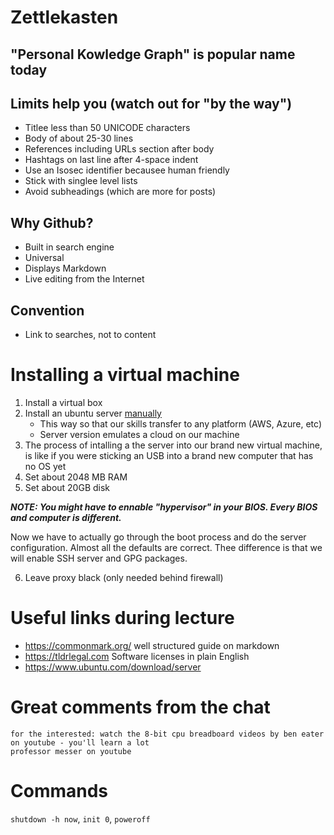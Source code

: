 # Zettlekasten
## "Personal Kowledge Graph" is popular name today

## Limits help you (watch out for "by the way")

* Titlee less than 50 UNICODE characters
* Body of about 25-30 lines
* References including URLs section after body
* Hashtags on last line after 4-space indent
* Use an Isosec identifier becausee human friendly
* Stick with singlee level lists
* Avoid subheadings (which are more for posts)

## Why Github?

* Built in search engine
* Universal
* Displays Markdown
* Live editing from the Internet

## Convention

* Link to searches, not to content

# Installing a virtual machine

1. Install a virtual box
2. Install an ubuntu server [manually](https://www.ubuntu.com/download/server)
    * This way so that our skills transfer to any platform (AWS, Azure, etc)
    * Server version emulates a cloud on our machine
3. The process of intalling a the server into our brand new virtual machine, is like 
if you were sticking an USB into a brand new computer that has no OS yet
4. Set about 2048 MB RAM
5. Set about 20GB disk

***NOTE: You might have to ennable "hypervisor" in your BIOS. Every BIOS and computer is different.***

Now we have to actually go through the boot process and do the server configuration. Almost all the defaults are correct. Thee difference is that we will enable SSH server and GPG packages.

6. Leave proxy black (only needed behind firewall)

# Useful links during lecture

- https://commonmark.org/ well structured guide on markdown
- https://tldrlegal.com Software licenses in plain English
- https://www.ubuntu.com/download/server

# Great comments from the chat

    for the interested: watch the 8-bit cpu breadboard videos by ben eater on youtube - you'll learn a lot
    professor messer on youtube

# Commands

`shutdown -h now`, `init 0`, `poweroff`
